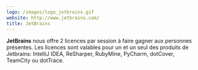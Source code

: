 ```yaml
---
logo: /images/logo_jetbrains.gif
website: http://www.jetbrains.com/
title: JetBrains
---
```


**JetBrains** nous offre 2 licences par session à faire gagner aux personnes présentes.
Les licences sont valables pour un et un seul des produits de Jetbrains: IntelliJ IDEA, ReSharper, RubyMine, PyCharm, dotCover, TeamCity ou dotTrace.
